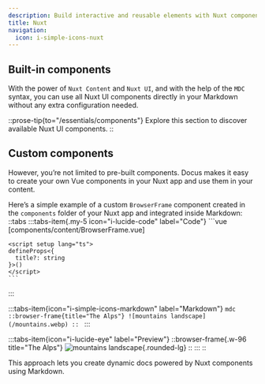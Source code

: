 ```yaml
---
description: Build interactive and reusable elements with Nuxt components
title: Nuxt
navigation:
  icon: i-simple-icons-nuxt
---
```


## Built-in components

With the power of `Nuxt Content` and `Nuxt UI`, and with the help of the `MDC` syntax, you can use all Nuxt UI components directly in your Markdown without any extra configuration needed.

::prose-tip{to="/essentials/components"}
Explore this section to discover available Nuxt UI components.
::

## Custom components

However, you’re not limited to pre-built components. Docus makes it easy to create your own Vue components in your Nuxt app and use them in your content.

Here’s a simple example of a custom `BrowserFrame` component created in the `components` folder of your Nuxt app and integrated inside Markdown:
::tabs
  :::tabs-item{.my-5 icon="i-lucide-code" label="Code"}
    ```vue [components/content/BrowserFrame.vue]
    <template>
      <div class="w-fit rounded-xl border border-muted bg-accented shadow-md overflow-hidden px-2 pb-2">
        <div class="flex justify-between items-center px-2 py-2 bg-accented border-accented border-b">
          <div class="flex items-center gap-2">
            <span class="w-3 h-3 bg-red-500 rounded-full" />
            <span class="w-3 h-3 bg-yellow-500 rounded-full" />
            <span class="w-3 h-3 bg-green-500 rounded-full" />
          </div>
          <div class="text-muted">
            {{ title }}
          </div>
        </div>
        <slot mdc-unwrap="p" />
      </div>
    </template>

    <script setup lang="ts">
    defineProps<{
      title?: string
    }>()
    </script>
    ```
  :::

  :::tabs-item{icon="i-simple-icons-markdown" label="Markdown"}
    ```mdc
    ::browser-frame{title="The Alps"}
    ![mountains landscape](/mountains.webp)
    ::
    ```
  :::

  :::tabs-item{icon="i-lucide-eye" label="Preview"}
    ::browser-frame{.w-96 title="The Alps"}
    ![mountains landscape](/documentation/mountains.webp){.rounded-lg}
    ::
  :::
::

This approach lets you create dynamic docs powered by Nuxt components using Markdown.